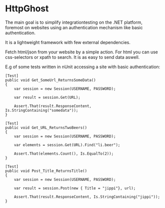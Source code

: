# HttpGhost

The main goal is to simplify integrationtesting on the .NET platform, foremost on websites using 
an authentication mechanism like basic authentication.

It is a lightweight framework with few external dependencies.

Fetch html/json from your website by a simple action. For html you can use css-selectors or xpath to search.
It is as easy to send data aswell.

E.g of some tests written in nUnit accessing a site with basic authentication:


<pre><code>[Test]
public void Get_SomeUrl_ReturnsSomeData()
{
	var session = new Session(USERNAME, PASSWORD);

	var result = session.Get(URL);

	Assert.That(result.ResponseContent, Is.StringContaining("somedata"));
}
	
[Test]
public void Get_URL_ReturnsTwoBeers()
{
	var session = new Session(USERNAME, PASSWORD);

	var elements = session.Get(URL).Find("li.beer");

	Assert.That(elements.Count(), Is.EqualTo(2));
}

[Test]
public void Post_Title_ReturnsTitle()
{
	var session = new Session(USERNAME, PASSWORD);

	var result = session.Post(new { Title = "jippi"}, url);

	Assert.That(result.ResponseContent, Is.StringContaining("jippi"));
}</code></pre>

